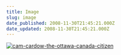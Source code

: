 ```yaml
---
title: Image
slug: image
date_published: 2008-11-30T21:45:21.000Z
date_updated: 2008-11-30T21:45:21.000Z
---
```


[![cam-cardow-the-ottawa-canada-citizen](http://joel.thegoodmanblog.comjoel.thegoodmanblog.com/wp-content/uploads/2008/11/cam-cardow-the-ottawa-canada-citizen-300x205.jpg)](http://joel.thegoodmanblog.com/2008/11/30/image/cam-cardow-the-ottawa-canada-citizen/)
